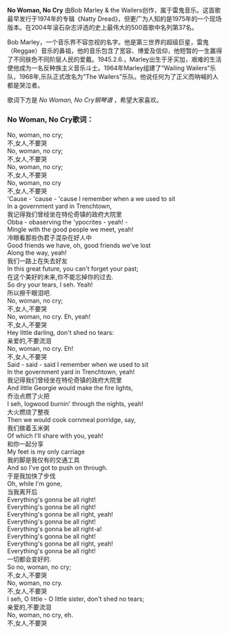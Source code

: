 

**No Woman, No Cry** 由Bob Marley & the Wailers创作，属于雷鬼音乐。这首歌最早发行于1974年的专辑《Natty
Dread》，但更广为人知的是1975年的一个现场版本。在2004年滚石杂志评选的史上最伟大的500首歌中名列第37名。

  
Bob
Marley，一个音乐界不容忽视的名字。他是第三世界的超级巨星，雷鬼（Reggae）音乐的鼻祖，他的音乐包含了宽容、博爱及信仰，他短暂的一生赢得了不同肤色不同阶层人民的爱戴。1945.2.6.，Marley出生于牙买加，艰难的生活使他成为一名反种族主义音乐斗士。1964年Marley组建了“Wailing
Wailers”乐队，1968年,乐队正式改名为“The Wailers”乐队。他说任何为了正义而呐喊的人都是哭泣者。

  
歌词下方是 _No Woman, No Cry钢琴谱_ ，希望大家喜欢。

### No Woman, No Cry歌词：

No, woman, no cry;  
不,女人,不要哭  
No, woman, no cry;  
不,女人,不要哭  
No, woman, no cry;  
不,女人,不要哭  
No, woman, no cry  
不,女人,不要哭  
'Cause - 'cause - 'cause I remember when a we used to sit  
In a government yard in Trenchtown,  
我记得我们曾经坐在特伦奇镇的政府大院里  
Obba - obaserving the 'ypocrites - yeah! -  
Mingle with the good people we meet, yeah!  
冷眼看那些伪君子混杂在好人中  
Good friends we have, oh, good friends we've lost  
Along the way, yeah!  
我们一路上在失去好友  
In this great future, you can't forget your past;  
在这个美好的未来,你不能忘掉你的过去.  
So dry your tears, I seh. Yeah!  
所以擦干眼泪吧.  
No, woman, no cry;  
不,女人,不要哭  
No, woman, no cry. Eh, yeah!  
不,女人,不要哭  
Hey little darling, don't shed no tears:  
亲爱的,不要流泪  
No, woman, no cry. Eh!  
不,女人,不要哭  
Said - said - said I remember when we used to sit  
In the government yard in Trenchtown, yeah!  
我记得我们曾经坐在特伦奇镇的政府大院里  
And little Georgie would make the fire lights,  
乔治点燃了火把  
I seh, logwood burnin' through the nights, yeah!  
大火燃烧了整夜  
Then we would cook cornmeal porridge, say,  
我们做着玉米粥  
Of which I'll share with you, yeah!  
和你一起分享  
My feet is my only carriage  
我的脚是我仅有的交通工具  
And so I've got to push on through.  
于是我加快了步伐  
Oh, while I'm gone,  
当我离开后  
Everything's gonna be all right!  
Everything's gonna be all right!  
Everything's gonna be all right, yeah!  
Everything's gonna be all right!  
Everything's gonna be all right-a!  
Everything's gonna be all right!  
Everything's gonna be all right, yeah!  
Everything's gonna be all right!  
一切都会变好的.  
So no, woman, no cry;  
不,女人,不要哭  
No, woman, no cry.  
不,女人,不要哭  
I seh, O little - O little sister, don't shed no tears;  
亲爱的,不要流泪  
No, woman, no cry, eh.  
不,女人,不要哭

